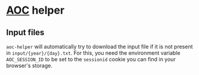 # [AOC](https://advent-of-code.com/) helper

## Input files

`aoc-helper` will automatically try to download the input file if it is not present in `input/{year}/{day}.txt`.
For this, you need the environment variable `AOC_SESSION_ID` to be set to the `sessionid` cookie you
can find in your browser's storage.
